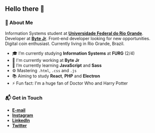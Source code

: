 ## Hello there 👋

### 🤔 About Me
Information Systems student at **[Universidade Federal do Rio Grande](https://www.furg.br/en/)**. Developer at **[Byte Jr](https://www.bytejr.com.br/)**. Front-end developer looking for new opportunities. Digital coin enthusiast. Currently living in Rio Grande, Brazil.

* 🎓 I’m currently studying **Information Systems** at **FURG** (2/4)
* 🏢 I'm currently working at **Byte Jr**
* 🌱 I’m currently learning **JavaScript** and **Sass**
* ⚙️ Mastering <code>.html</code>, <code>.css</code> and <code>.js</code>
* 📚 Aiming to study **React**, **PHP** and **Electron**
* ⚡ Fun fact: I'm a huge fan of Doctor Who and Harry Potter

### 📬 Get in Touch
* **[E-mail](mailto:samuel_gomes26@hotmail.com)**
* **[Instagram](https://instagram.com/samuelgomes0)**
* **[LinkedIn](https://linkedin.com/in/samuelgomes0/)**
* **[Twitter](https://twitter.com/samuelgomes0)**
